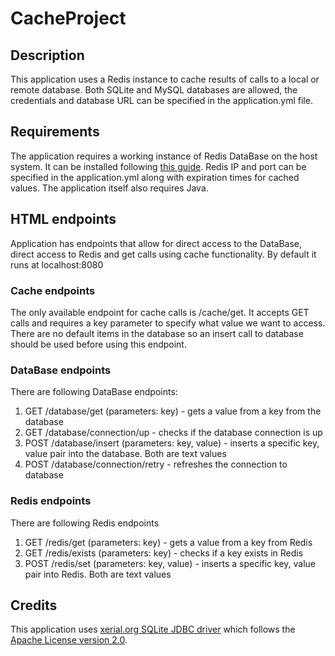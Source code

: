 # CacheProject
## Description
This application uses a Redis instance to cache results of calls to a local or remote database. Both SQLite and MySQL databases are allowed, the credentials and database URL can be specified in the application.yml file.

## Requirements
The application requires a working instance of Redis DataBase on the host system. It can be installed following [this guide](https://redis.io/docs/getting-started/). Redis IP and port can be specified in the application.yml along with expiration times for cached values. The application itself also requires Java.

## HTML endpoints
Application has endpoints that allow for direct access to the DataBase, direct access to Redis and get calls using cache functionality. By default it runs at localhost:8080

### Cache endpoints
The only available endpoint for cache calls is /cache/get. It accepts GET calls and requires a key parameter to specify what value we want to access. There are no default items in the database so an insert call to database should be used before using this endpoint.

### DataBase endpoints
There are following DataBase endpoints:
1. GET /database/get (parameters: key) - gets a value from a key from the database
2. GET /database/connection/up - checks if the database connection is up
3. POST /database/insert (parameters: key, value) - inserts a specific key, value pair into the database. Both are text values
4. POST /database/connection/retry - refreshes the connection to database

### Redis endpoints
There are following Redis endpoints
1. GET /redis/get (parameters: key) - gets a value from a key from Redis
2. GET /redis/exists (parameters: key) - checks if a key exists in Redis
3. POST /redis/set (parameters: key, value) - inserts a specific key, value pair into Redis. Both are text values

## Credits
This application uses [xerial.org SQLite JDBC driver](https://github.com/xerial/sqlite-jdbc) which follows the [Apache License version 2.0](https://www.apache.org/licenses/). 
